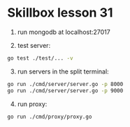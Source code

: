 # Skillbox lesson 31

1. run mongodb at localhost:27017

2. test server:

```bash
go test ./test/... -v
```

3. run servers in the split terminal:

```bash
go run ./cmd/server/server.go -p 8000
go run ./cmd/server/server.go -p 9000
```

4. run proxy:

```bash
go run ./cmd/proxy/proxy.go
```
